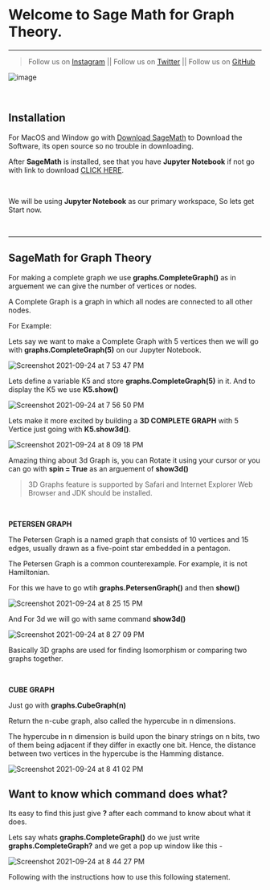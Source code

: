 # Welcome to Sage Math for Graph Theory.

---
> Follow us on [Instagram](https://www.instagram.com/datascience.drgroot/) || 
> Follow us on [Twitter](https://twitter.com/DrGroot7) || 
> Follow us on [GitHub](https://github.com/Dr-Groot)

![image](https://user-images.githubusercontent.com/63160825/134688378-2bbf2822-38a2-4959-aa58-ef09630aea13.png)

<br />

## Installation

For MacOS and Window go with [Download SageMath](https://www.sagemath.org/download.html) to Download the Software, its open source so no trouble in downloading.

After **SageMath** is installed, see that you have **Jupyter Notebook** if not go with link to download [CLICK HERE](https://test-jupyter.readthedocs.io/en/latest/install.html).

<br />

We will be using **Jupyter Notebook** as our primary workspace, So lets get Start now.

<br />

---

## SageMath for Graph Theory

For making a complete graph we use **graphs.CompleteGraph()** as in arguement we can give the number of vertices or nodes.

 A Complete Graph is a graph in which all nodes are connected to all other nodes.

For Example:

Lets say we want to make a Complete Graph with 5 vertices then we will go with **graphs.CompleteGraph(5)** on our Jupyter Notebook.

![Screenshot 2021-09-24 at 7 53 47 PM](https://user-images.githubusercontent.com/63160825/134690696-44ace409-b013-4f96-81cc-27d8df47c7a9.png)

Lets define a variable K5 and store **graphs.CompleteGraph(5)** in it. And to display the K5 we use **K5.show()**

![Screenshot 2021-09-24 at 7 56 50 PM](https://user-images.githubusercontent.com/63160825/134691186-8331ed54-af11-47d3-8619-06bb58b1c956.png)

Lets make it more excited by building a **3D COMPLETE GRAPH** with 5 Vertice just going with **K5.show3d()**.

![Screenshot 2021-09-24 at 8 09 18 PM](https://user-images.githubusercontent.com/63160825/134693275-5e084a5f-3cac-4b5c-b60c-6c2e413aa8d5.png)

Amazing thing about 3d Graph is, you can Rotate it using your cursor or you can go with **spin = True** as an arguement of **show3d()**

> 3D Graphs feature is supported by Safari and Internet Explorer Web Browser and JDK should be installed.

<br />

**PETERSEN GRAPH**

The Petersen Graph is a named graph that consists of 10 vertices and 15 edges, usually drawn as a five-point star embedded in a pentagon.

The Petersen Graph is a common counterexample. For example, it is not Hamiltonian.

For this we have to go wtih **graphs.PetersenGraph()** and then **show()**

![Screenshot 2021-09-24 at 8 25 15 PM](https://user-images.githubusercontent.com/63160825/134695905-4b4454e0-a270-4889-b5b2-f8dcb9388475.png)

And For 3d we will go with same command **show3d()**

![Screenshot 2021-09-24 at 8 27 09 PM](https://user-images.githubusercontent.com/63160825/134696220-78620f6d-f42a-43d7-b8f8-fa0a6b43f263.png)

Basically 3D graphs are used for finding Isomorphism or comparing two graphs together.

<br />

**CUBE GRAPH**

Just go with **graphs.CubeGraph(n)**

Return the n-cube graph, also called the hypercube in n dimensions.

The hypercube in n dimension is build upon the binary strings on n bits, two of them being adjacent if they differ in exactly one bit.
Hence, the distance between two vertices in the hypercube is the Hamming distance.

![Screenshot 2021-09-24 at 8 41 02 PM](https://user-images.githubusercontent.com/63160825/134698392-b52d41b4-32c7-4a96-ae89-ffd6b6929c06.png)

## Want to know which command does what?

Its easy to find this just give **?** after each command to know about what it does.

Lets say whats **graphs.CompleteGraph()** do we just write **graphs.CompleteGraph?** and we get a pop up window like this -

![Screenshot 2021-09-24 at 8 44 27 PM](https://user-images.githubusercontent.com/63160825/134698878-6ab1eada-f6fc-47f6-b397-29b00714ea9b.png)

Following with the instructions how to use this following statement.





